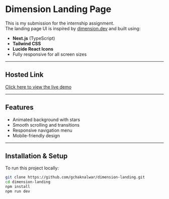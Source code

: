 # Dimension Landing Page

This is my submission for the internship assignment.  
The landing page UI is inspired by [dimension.dev](https://www.dimension.dev/) and built using:

- **Next.js** (TypeScript)
- **Tailwind CSS**
- **Lucide React Icons**
- Fully responsive for all screen sizes

---

## Hosted Link
[Click here to view the live demo](YOUR_VERCEL_DEPLOYMENT_LINK)

---

## Features
- Animated background with stars
- Smooth scrolling and transitions
- Responsive navigation menu
- Mobile-friendly design

---

## Installation & Setup

To run this project locally:

```bash
git clone https://github.com/gchaknalwar/dimension-landing.git
cd dimension-landing
npm install
npm run dev
